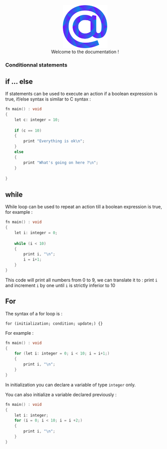 <div align="center">
    <img width="140px" src="../../others/logo.png"/><br/>
    Welcome to the documentation !
</div>

### Conditionnal statements


## if ... else

If statements can be used to execute an action if a boolean expression is true, if/else syntax is similar to C syntax :

```c
fn main() : void
{
    let c: integer = 10;

    if (c == 10)
    {
        print "Everything is ok\n";
    }
    else
    {
        print "What's going on here ?\n";
    }

}
```

## while

While loop can be used to repeat an action till a boolean expression is true, for example : 

```c
fn main() : void
{
    let i: integer = 0;

    while (i < 10)
    {
        print i, "\n";
        i = i+1;
    }
}
```
This code will print all numbers from 0 to 9, we can translate it to : 
print `i` and increment `i` by one until `i` is strictly inferior to 10

## For

The syntax of a for loop is : 
```
for (initialization; condition; update;) {}
```

For example : 
```c
fn main() : void
{
    for (let i: integer = 0; i < 10; i = i+1;)
    {
        print i, "\n";
    }
}
```

In initialization you can declare a variable of type `integer` only.

You can also initialize a variable declared previously : 
```c
fn main() : void
{
    let i: integer;
    for (i = 0; i < 10; i = i +2;)
    {
        print i, "\n";
    }
}
